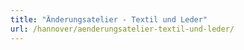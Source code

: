 ```yaml
---
title: "Änderungsatelier - Textil und Leder"
url: /hannover/aenderungsatelier-textil-und-leder/
---
```

